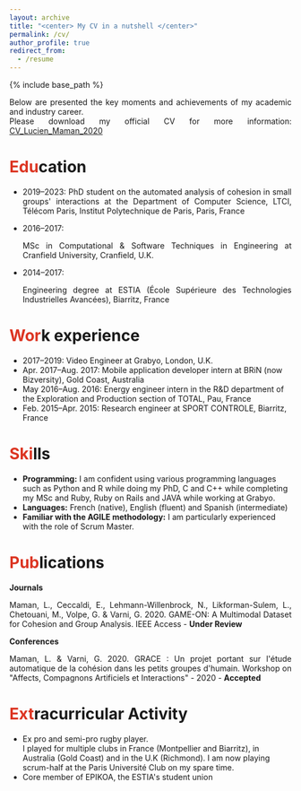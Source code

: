 ```yaml
---
layout: archive
title: "<center> My CV in a nutshell </center>"
permalink: /cv/
author_profile: true
redirect_from:
  - /resume
---
```


{% include base_path %}

<p align="justify">Below are presented the key moments and achievements of my academic and industry career. <br>
Please download my official CV for more information: <a href="https://lucienmaman.github.io/files/CV_Lucien_Maman_2020.pdf" target="_blank">CV_Lucien_Maman_2020</a></p>

<span style="color: #DC3522">Edu</span>cation
======

* <p align="justify">2019–2023: PhD student on the automated analysis of cohesion in small groups' interactions at the Department of Computer Science, LTCI, Télécom Paris, Institut Polytechnique de Paris, Paris, France</p>
* 2016–2017: <p align="justify">MSc in Computational & Software Techniques in Engineering at Cranfield University, Cranfield, U.K.</p>
* 2014–2017: <p align="justify">Engineering degree at ESTIA (École Supérieure des Technologies Industrielles Avancées), Biarritz, France</p>

<span style="color: #DC3522">Wor</span>k experience
======
* 2017–2019: Video Engineer at Grabyo, London, U.K.
* Apr. 2017–Aug. 2017: Mobile application developer intern at BRiN (now Bizversity), Gold Coast, Australia
* May 2016–Aug. 2016: Energy engineer intern in the R&D department of the Exploration and Production section of TOTAL, Pau, France
* Feb. 2015–Apr. 2015: Research engineer at SPORT CONTROLE, Biarritz, France

<span style="color: #DC3522">Ski</span>lls
======
* <b>Programming:</b> 
I am confident using various programming languages such as Python and R  while doing my PhD, C and C++ while completing my MSc and Ruby, Ruby on Rails and JAVA while working at Grabyo.
* <b>Languages:</b> 
French (native), English (fluent) and Spanish (intermediate)
* <b>Familiar with the AGILE methodology:</b>
I am particularly experienced with the role of Scrum Master.

<span style="color: #DC3522">Pub</span>lications
======
<strong>Journals</strong><br>
<p align="justify">Maman, L., Ceccaldi, E., Lehmann-Willenbrock, N., Likforman-Sulem, L., Chetouani, M., Volpe, G. & Varni, G. 2020. GAME-ON: A Multimodal Dataset for Cohesion and Group Analysis. IEEE Access - <b>Under Review</b></p>

<strong>Conferences</strong><br>
<p align="justify">Maman, L. & Varni, G. 2020. GRACE : Un projet portant sur l'étude automatique de la cohésion dans les petits groupes d'humain. Workshop on "Affects, Compagnons Artificiels et Interactions" - 2020 - <b>Accepted</b></p>

<span style="color: #DC3522">Ext</span>racurricular Activity
======
*  Ex pro and semi-pro rugby player.<br>
I played for multiple clubs in France (Montpellier and Biarritz), in Australia (Gold Coast) and in the U.K (Richmond). I am now playing scrum-half at the Paris Université Club on my spare time.
* Core member of EPIKOA, the ESTIA's student union

